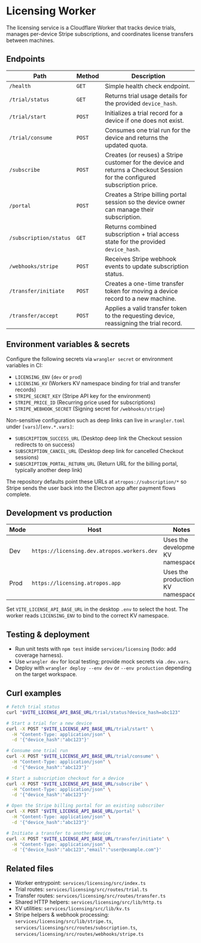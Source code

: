 # Licensing Worker

The licensing service is a Cloudflare Worker that tracks device trials, manages per-device Stripe subscriptions, and coordinates license transfers between machines.

## Endpoints

| Path | Method | Description |
| --- | --- | --- |
| `/health` | `GET` | Simple health check endpoint. |
| `/trial/status` | `GET` | Returns trial usage details for the provided `device_hash`. |
| `/trial/start` | `POST` | Initializes a trial record for a device if one does not exist. |
| `/trial/consume` | `POST` | Consumes one trial run for the device and returns the updated quota. |
| `/subscribe` | `POST` | Creates (or reuses) a Stripe customer for the device and returns a Checkout Session for the configured subscription price. |
| `/portal` | `POST` | Creates a Stripe billing portal session so the device owner can manage their subscription. |
| `/subscription/status` | `GET` | Returns combined subscription + trial access state for the provided `device_hash`. |
| `/webhooks/stripe` | `POST` | Receives Stripe webhook events to update subscription status. |
| `/transfer/initiate` | `POST` | Creates a one-time transfer token for moving a device record to a new machine. |
| `/transfer/accept` | `POST` | Applies a valid transfer token to the requesting device, reassigning the trial record. |

## Environment variables & secrets

Configure the following secrets via `wrangler secret` or environment variables in CI:

- `LICENSING_ENV` (`dev` or `prod`)
- `LICENSING_KV` (Workers KV namespace binding for trial and transfer records)
- `STRIPE_SECRET_KEY` (Stripe API key for the environment)
- `STRIPE_PRICE_ID` (Recurring price used for subscriptions)
- `STRIPE_WEBHOOK_SECRET` (Signing secret for `/webhooks/stripe`)

Non-sensitive configuration such as deep links can live in `wrangler.toml` under `[vars]`/`[env.*.vars]`:

- `SUBSCRIPTION_SUCCESS_URL` (Desktop deep link the Checkout session redirects to on success)
- `SUBSCRIPTION_CANCEL_URL` (Desktop deep link for cancelled Checkout sessions)
- `SUBSCRIPTION_PORTAL_RETURN_URL` (Return URL for the billing portal, typically another deep link)

The repository defaults point these URLs at `atropos://subscription/*` so Stripe sends the user back into the Electron app after payment flows complete.

## Development vs production

| Mode | Host | Notes |
| --- | --- | --- |
| Dev | `https://licensing.dev.atropos.workers.dev` | Uses the development KV namespace. |
| Prod | `https://licensing.atropos.app` | Uses the production KV namespace. |

Set `VITE_LICENSE_API_BASE_URL` in the desktop `.env` to select the host. The worker reads `LICENSING_ENV` to bind to the correct KV namespace.

## Testing & deployment

- Run unit tests with `npm test` inside `services/licensing` (todo: add coverage harness).
- Use `wrangler dev` for local testing; provide mock secrets via `.dev.vars`.
- Deploy with `wrangler deploy --env dev` or `--env production` depending on the target workspace.

## Curl examples

```bash
# Fetch trial status
curl "$VITE_LICENSE_API_BASE_URL/trial/status?device_hash=abc123"

# Start a trial for a new device
curl -X POST "$VITE_LICENSE_API_BASE_URL/trial/start" \
  -H "Content-Type: application/json" \
  -d '{"device_hash":"abc123"}'

# Consume one trial run
curl -X POST "$VITE_LICENSE_API_BASE_URL/trial/consume" \
  -H "Content-Type: application/json" \
  -d '{"device_hash":"abc123"}'

# Start a subscription checkout for a device
curl -X POST "$VITE_LICENSE_API_BASE_URL/subscribe" \
  -H "Content-Type: application/json" \
  -d '{"device_hash":"abc123"}'

# Open the Stripe billing portal for an existing subscriber
curl -X POST "$VITE_LICENSE_API_BASE_URL/portal" \
  -H "Content-Type: application/json" \
  -d '{"device_hash":"abc123"}'

# Initiate a transfer to another device
curl -X POST "$VITE_LICENSE_API_BASE_URL/transfer/initiate" \
  -H "Content-Type: application/json" \
  -d '{"device_hash":"abc123","email":"user@example.com"}'
```

## Related files

- Worker entrypoint: `services/licensing/src/index.ts`
- Trial routes: `services/licensing/src/routes/trial.ts`
- Transfer routes: `services/licensing/src/routes/transfer.ts`
- Shared HTTP helpers: `services/licensing/src/lib/http.ts`
- KV utilities: `services/licensing/src/lib/kv.ts`
- Stripe helpers & webhook processing: `services/licensing/src/lib/stripe.ts`, `services/licensing/src/routes/subscription.ts`, `services/licensing/src/routes/webhooks/stripe.ts`
